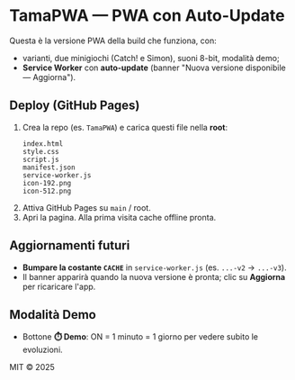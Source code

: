 # TamaPWA — PWA con Auto-Update

Questa è la versione PWA della build che funziona, con:
- varianti, due minigiochi (Catch! e Simon), suoni 8-bit, modalità demo;
- **Service Worker** con **auto-update** (banner "Nuova versione disponibile — Aggiorna").

## Deploy (GitHub Pages)
1. Crea la repo (es. `TamaPWA`) e carica questi file nella **root**:
   ```
   index.html
   style.css
   script.js
   manifest.json
   service-worker.js
   icon-192.png
   icon-512.png
   ```
2. Attiva GitHub Pages su `main` / root.
3. Apri la pagina. Alla prima visita cache offline pronta.

## Aggiornamenti futuri
- **Bumpare la costante `CACHE`** in `service-worker.js` (es. `...-v2` → `...-v3`).
- Il banner apparirà quando la nuova versione è pronta; clic su **Aggiorna** per ricaricare l'app.

## Modalità Demo
- Bottone **⏱️ Demo**: ON = 1 minuto = 1 giorno per vedere subito le evoluzioni.

MIT © 2025

